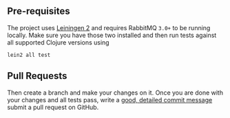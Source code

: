 ## Pre-requisites

The project uses [Leiningen 2](https://leiningen.org) and requires RabbitMQ `3.0+` to be running
locally. Make
sure you have those two installed and then run tests against all supported Clojure versions using

    lein2 all test

## Pull Requests

Then create a branch and make your changes on it. Once you are done with your changes and all
tests pass, write a [good, detailed commit message](http://tbaggery.com/2008/04/19/a-note-about-git-commit-messages.html) submit a pull request on GitHub.
